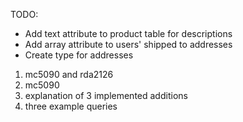 TODO:
- Add text attribute to product table for descriptions
- Add array attribute to users' shipped to addresses 
- Create type for addresses

1. mc5090 and rda2126
2. mc5090
3. explanation of 3 implemented additions
5. three example queries
